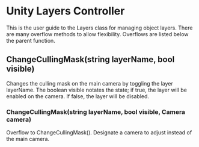 # Unity Layers Controller 

This is the user guide to the Layers class for managing object layers. There are many overflow methods to allow flexibility. Overflows are listed below the parent function.

## ChangeCullingMask(string layerName, bool visible)

Changes the culling mask on the main camera by toggling the layer layerName. The boolean visible notates the state; if true, the layer will be enabled on the camera. If false, the layer will be disabled.

### ChangeCullingMask(string layerName, bool visible, Camera camera)

Overflow to ChangeCullingMask(). Designate a camera to adjust instead of the main camera.